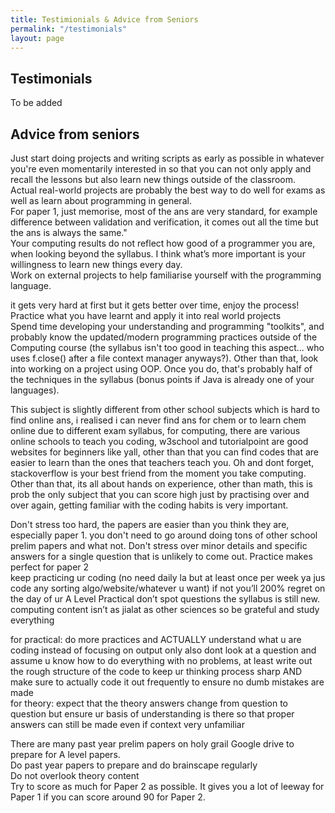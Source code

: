 ```yaml
---
title: Testimionials & Advice from Seniors
permalink: "/testimonials"
layout: page
---
```


## Testimonials

To be added

## Advice from seniors

Just start doing projects and writing scripts as early as possible in whatever you're even momentarily interested in so that you can not only apply and recall the lessons but also learn new things outside of the classroom.  
Actual real-world projects are probably the best way to do well for exams as well as learn about programming in general.  
For paper 1, just memorise, most of the ans are very standard, for example difference between validation and verification, it comes out all the time but the ans is always the same."  
Your computing results do not reflect how good of a programmer you are, when looking beyond the syllabus. I think what’s more important is your willingness to learn new things every day.  
Work on external projects to help familiarise yourself with the programming language.

it gets very hard at first but it gets better over time, enjoy the process!  
Practice what you have learnt and apply it into real world projects  
Spend time developing your understanding and programming "toolkits", and probably know the updated/modern programming practices outside of the Computing course (the syllabus isn't too good in teaching this aspect... who uses f.close() after a file context manager anyways?). Other than that, look into working on a project using OOP. Once you do, that's probably half of the techniques in the syllabus (bonus points if Java is already one of your languages).  

This subject is slightly different from other school subjects which is hard to find online ans, i realised i can never find ans for chem or to learn chem online due to different exam syllabus, for computing, there are various online schools to teach you coding, w3school and tutorialpoint are good websites for beginners like yall, other than that you can find codes that are easier to learn than the ones that teachers teach you. Oh and dont forget, stackoverflow is your best friend from the moment you take computing. Other than that, its all about hands on experience, other than math, this is prob the only subject that you can score high just by practising over and over again, getting familiar with the coding habits is very important.  

Don't stress too hard, the papers are easier than you think they are, especially paper 1. you don't need to go around doing tons of other school prelim papers and what not. Don't stress over minor details and specific answers for a single question that is unlikely to come out. Practice makes perfect for paper 2   
keep practicing ur coding (no need daily la but at least once per week ya jus code any sorting algo/website/whatever u want) if not you’ll 200% regret on the day of ur A Level Practical don’t spot questions the syllabus is still new. computing content isn’t as jialat as other sciences so be grateful and study everything  


for practical: do more practices and ACTUALLY understand what u are coding instead of focusing on output only also dont look at a question and assume u know how to do everything with no problems, at least write out the rough structure of the code to keep ur thinking process sharp AND make sure to actually code it out frequently to ensure no dumb mistakes are made  
for theory: expect that the theory answers change from question to question but ensure ur basis of understanding is there so that proper answers can still be made even if context very unfamiliar  

There are many past year prelim papers on holy grail Google drive to prepare for A level papers.  
Do past year papers to prepare and do brainscape regularly  
Do not overlook theory content  
Try to score as much for Paper 2 as possible. It gives you a lot of leeway for Paper 1 if you can score around 90 for Paper 2.  
